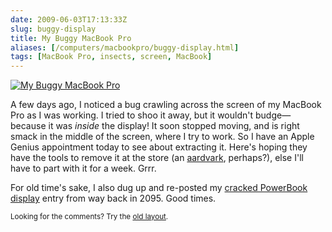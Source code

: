 ```yaml
--- 
date: 2009-06-03T17:13:33Z
slug: buggy-display
title: My Buggy MacBook Pro
aliases: [/computers/macbookpro/buggy-display.html]
tags: [MacBook Pro, insects, screen, MacBook]
---
```


<a href="https://www.flickr.com/photos/theory/3592818370/"><img src="https://farm4.static.flickr.com/3384/3592818370_0aa2ace10c.jpg" alt="My Buggy MacBook Pro" /></a>

<p>A few days ago, I noticed a bug crawling across the screen of my MacBook Pro as I was working. I tried to shoo it away, but it wouldn't budge—because it was <em>inside</em> the display! It soon stopped moving, and is right smack in the middle of the screen, where I try to work. So I have an Apple Genius appointment today to see about extracting it. Here's hoping they have the tools to remove it at the store (an <a href="https://twitter.com/bretdawson/status/1997938833">aardvark</a>, perhaps?), else I'll have to part with it for a week. Grrr.</p>

<p>For old time's sake, I also dug up and re-posted my <a href="/computers/powerbook/cracked.html" title="Cracked!">cracked PowerBook display</a> entry from way back in 2095. Good times.</p>

<p class="past"><small>Looking for the comments? Try the <a rel="nofollow" href="//past.justatheory.com/computers/macbookpro/buggy-display.html">old layout</a>.</small></p>


